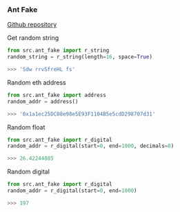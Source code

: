 ### Ant Fake

[Github repository](https://github.com/inkviz96/antFake)

Get random string
```python
from src.ant_fake import r_string
random_string = r_string(length=16, space=True)

>>> 'Sdw rrvSfreHL fs'
```

Random eth address
```python
from src.ant_fake import address
random_addr = address()

>>> '0x1a1ec25DC08e98e5E93F1104B5e5cdD298707d31'
```

Random float
```python
from src.ant_fake import r_digital
random_addr = r_digital(start=0, end=1000, decimals=8)

>>> 26.42244885
```

Random digital
```python
from src.ant_fake import r_digital
random_addr = r_digital(start=0, end=1000)

>>> 197
```